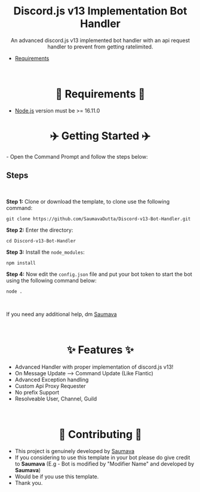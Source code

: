 <h1 align="center">
  Discord.js v13 Implementation Bot Handler
  <br>
</h1>

<p align="center">An advanced discord.js v13 implemented bot handler with an api request handler to prevent from getting ratelimited.</p>

<p align = "center">
  
- [Requirements](https://github.com/SaumavaDutta/Discord-v13-Bot-Handler/tree/main#--requirements)
  
</p>
<br>

<h1 align="center"> 📲 Requirements 📲 </h1>

- [Node.js](https://nodejs.org/en/) version must be >= 16.11.0

<h1 align="center"> ✈️ Getting Started ✈️ </h1>
- Open the Command Prompt and follow the steps below:

<h2>
Steps
</h2>
<br>

**Step 1:** Clone or download the template, to clone use the following command: <br>
```
git clone https://github.com/SaumavaDutta/Discord-v13-Bot-Handler.git
```
**Step 2:** Enter the directory:  <br>
```
cd Discord-v13-Bot-Handler
```
**Step 3:** Install the `node_modules`:  <br>
```
npm install
```
**Step 4:** Now edit the `config.json` file and put your bot token to start the bot using the following command below:  <br>
```
node .
```
 <br>
 
If you need any additional help, dm [Saumava](https://discord.com/users/1069555290875367496)

<br>

<h1 align="center"> ✨ Features ✨ </h1>

- Advanced Handler with proper implementation of discord.js v13!
- On Message Update --> Command Update (Like Flantic)
- Advanced Exception handling
- Custom Api Proxy Requester
- No prefix Support
- Resolveable User, Channel, Guild

<br>

<h1 align="center"> 🤝 Contributing 🤝 </h1>

- This project is genuinely developed by [Saumava](https://discord.com/users/1069555290875367496)
- If you considering to use this template in your bot please do give credit to **Saumava** (E.g - Bot is modified by "Modifier Name" and developed by **Saumava**)
- Would be if you use this template.
- Thank you.
